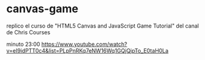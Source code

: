 # canvas-game
replico el curso de "HTML5 Canvas and JavaScript Game Tutorial" del canal de Chris Courses

minuto 23:00
https://www.youtube.com/watch?v=eI9idPTT0c4&list=PLpPnRKq7eNW16Wq1GQjQjpTo_E0taH0La